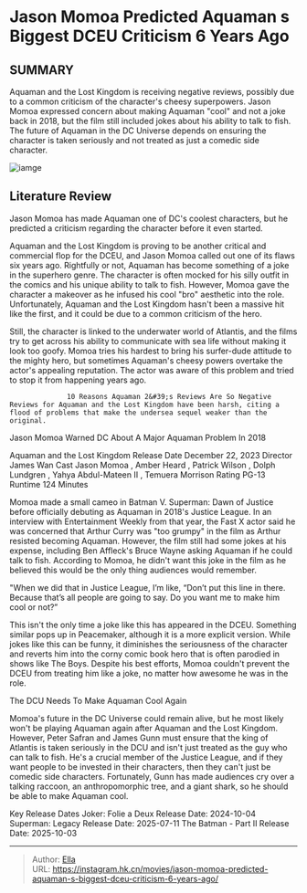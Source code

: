 # Jason Momoa Predicted Aquaman s Biggest DCEU Criticism 6 Years Ago


## SUMMARY 



  Aquaman and the Lost Kingdom is receiving negative reviews, possibly due to a common criticism of the character&#39;s cheesy superpowers.   Jason Momoa expressed concern about making Aquaman &#34;cool&#34; and not a joke back in 2018, but the film still included jokes about his ability to talk to fish.   The future of Aquaman in the DC Universe depends on ensuring the character is taken seriously and not treated as just a comedic side character.  

![iamge](https://static1.srcdn.com/wordpress/wp-content/uploads/2024/01/aquaman-dceu-criticism-comedy-jason-momoa-comments.jpg)

## Literature Review

Jason Momoa has made Aquaman one of DC&#39;s coolest characters, but he predicted a criticism regarding the character before it even started. 




Aquaman and the Lost Kingdom is proving to be another critical and commercial flop for the DCEU, and Jason Momoa called out one of its flaws six years ago. Rightfully or not, Aquaman has become something of a joke in the superhero genre. The character is often mocked for his silly outfit in the comics and his unique ability to talk to fish. However, Momoa gave the character a makeover as he infused his cool &#34;bro&#34; aesthetic into the role. Unfortunately, Aquaman and the Lost Kingdom hasn&#39;t been a massive hit like the first, and it could be due to a common criticism of the hero.




Still, the character is linked to the underwater world of Atlantis, and the films try to get across his ability to communicate with sea life without making it look too goofy. Momoa tries his hardest to bring his surfer-dude attitude to the mighty hero, but sometimes Aquaman&#39;s cheesy powers overtake the actor&#39;s appealing reputation. The actor was aware of this problem and tried to stop it from happening years ago.

                  10 Reasons Aquaman 2&#39;s Reviews Are So Negative   Reviews for Aquaman and the Lost Kingdom have been harsh, citing a flood of problems that make the undersea sequel weaker than the original.   


 Jason Momoa Warned DC About A Major Aquaman Problem In 2018 
         

   Aquaman and the Lost Kingdom      Release Date    December 22, 2023     Director    James Wan     Cast    Jason Momoa , Amber Heard , Patrick Wilson , Dolph Lundgren , Yahya Abdul-Mateen II , Temuera Morrison     Rating    PG-13     Runtime    124 Minutes      




Momoa made a small cameo in Batman V. Superman: Dawn of Justice before officially debuting as Aquaman in 2018&#39;s Justice League. In an interview with Entertainment Weekly from that year, the Fast X actor said he was concerned that Arthur Curry was &#34;too grumpy&#34; in the film as Arthur resisted becoming Aquaman. However, the film still had some jokes at his expense, including Ben Affleck&#39;s Bruce Wayne asking Aquaman if he could talk to fish. According to Momoa, he didn&#39;t want this joke in the film as he believed this would be the only thing audiences would remember.


&#34;When we did that in Justice League, I’m like, “Don’t put this line in there. Because that’s all people are going to say. Do you want me to make him cool or not?”


This isn&#39;t the only time a joke like this has appeared in the DCEU. Something similar pops up in Peacemaker, although it is a more explicit version. While jokes like this can be funny, it diminishes the seriousness of the character and reverts him into the corny comic book hero that is often parodied in shows like The Boys. Despite his best efforts, Momoa couldn&#39;t prevent the DCEU from treating him like a joke, no matter how awesome he was in the role.






 The DCU Needs To Make Aquaman Cool Again 
          

Momoa&#39;s future in the DC Universe could remain alive, but he most likely won&#39;t be playing Aquaman again after Aquaman and the Lost Kingdom. However, Peter Safran and James Gunn must ensure that the king of Atlantis is taken seriously in the DCU and isn&#39;t just treated as the guy who can talk to fish. He&#39;s a crucial member of the Justice League, and if they want people to be invested in their characters, then they can&#39;t just be comedic side characters. Fortunately, Gunn has made audiences cry over a talking raccoon, an anthropomorphic tree, and a giant shark, so he should be able to make Aquaman cool.

  Key Release Dates              Joker: Folie a Deux Release Date: 2024-10-04                   Superman: Legacy Release Date: 2025-07-11                   The Batman - Part II Release Date: 2025-10-03      

---

> Author: [Ella](https://instagram.hk.cn/)  
> URL: https://instagram.hk.cn/movies/jason-momoa-predicted-aquaman-s-biggest-dceu-criticism-6-years-ago/  

